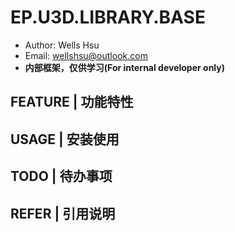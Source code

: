 # EP.U3D.LIBRARY.BASE
* Author: Wells Hsu
* Email: wellshsu@outlook.com
* **内部框架，仅供学习(For internal developer only)**

## FEATURE | 功能特性

## USAGE | 安装使用

## TODO | 待办事项

## REFER | 引用说明